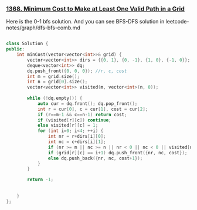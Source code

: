 

### [1368. Minimum Cost to Make at Least One Valid Path in a Grid](https://leetcode.com/problems/minimum-cost-to-make-at-least-one-valid-path-in-a-grid/)

Here is the 0-1 bfs solution. And you can see BFS-DFS solution in leetcode-notes/graph/dfs-bfs-comb.md

```c++

class Solution {
public:
    int minCost(vector<vector<int>>& grid) {
        vector<vector<int>> dirs = {{0, 1}, {0, -1}, {1, 0}, {-1, 0}};
        deque<vector<int>> dq;
        dq.push_front({0, 0, 0}); //r, c, cost
        int m = grid.size();
        int n = grid[0].size();
        vector<vector<int>> visited(m, vector<int>(n, 0));
         
        while (!dq.empty()) {
            auto cur = dq.front(); dq.pop_front();
            int r = cur[0], c = cur[1], cost = cur[2];
            if (r==m-1 && c==n-1) return cost; 
            if (visited[r][c]) continue;
            else visited[r][c] = 1;
            for (int i=0; i<4; ++i) {
                int nr = r+dirs[i][0];
                int nc = c+dirs[i][1];              
                if (nr >= m || nc >= n || nr < 0 || nc < 0 || visited[nr][nc]) continue;
                if (grid[r][c] == i+1) dq.push_front({nr, nc, cost});
                else dq.push_back({nr, nc, cost+1});
            }
        }

        return -1;
        
        
    }
};
```

